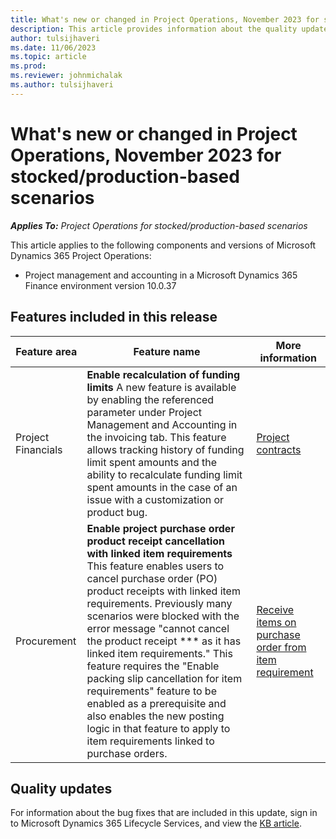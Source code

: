 ```yaml
---
title: What's new or changed in Project Operations, November 2023 for stocked/production-based scenarios
description: This article provides information about the quality updates that are available in the November 2023 release of Microsoft Dynamics 365 Project Operations for stocked/production-based scenarios.
author: tulsijhaveri
ms.date: 11/06/2023
ms.topic: article
ms.prod:
ms.reviewer: johnmichalak
ms.author: tulsijhaveri
---
```


# What's new or changed in Project Operations, November 2023 for stocked/production-based scenarios

_**Applies To:** Project Operations for stocked/production-based scenarios_

This article applies to the following components and versions of Microsoft Dynamics 365 Project Operations:

- Project management and accounting in a Microsoft Dynamics 365 Finance environment version 10.0.37

## Features included in this release

| **Feature area** | **Feature name** | **More information** |
| --- | --- | --- |
| Project Financials | **Enable recalculation of funding limits** A new feature is available by enabling the referenced parameter under Project Management and Accounting in the invoicing tab. This feature allows tracking history of funding limit spent amounts and the ability to recalculate funding limit spent amounts in the case of an issue with a customization or product bug. | [Project contracts](../../prod-pma/project-contracts.md) |
| Procurement | **Enable project purchase order product receipt cancellation with linked item requirements** This feature enables users to cancel purchase order (PO) product receipts with linked item requirements. Previously many scenarios were blocked with the error message "cannot cancel the product receipt \*\*\* as it has linked item requirements." This feature requires the "Enable packing slip cancellation for item requirements" feature to be enabled as a prerequisite and also enables the new posting logic in that feature to apply to item requirements linked to purchase orders. | [Receive items on purchase order from item requirement](https://learn.microsoft.com/en-us/dynamics365/project-operations/prod-pma/tasks/receive-items-purchase-order-item-requirement) |

## Quality updates

For information about the bug fixes that are included in this update, sign in to Microsoft Dynamics 365 Lifecycle Services, and view the [KB article](https://fix.lcs.dynamics.com/Issue/Details?bugId=838613).

